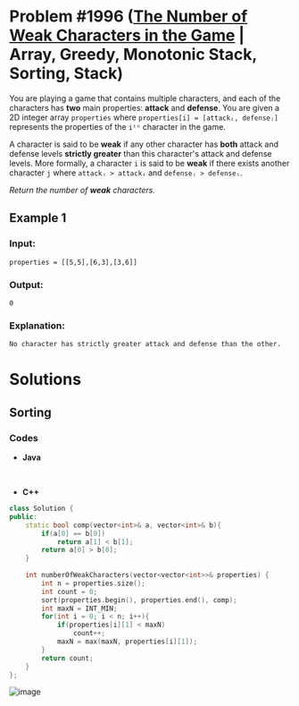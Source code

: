 # Problem #1996 ([The Number of Weak Characters in the Game](https://leetcode.com/problems/the-number-of-weak-characters-in-the-game/) | Array, Greedy, Monotonic Stack, Sorting, Stack)

You are playing a game that contains multiple characters, and each of the characters has **two** main properties: **attack** and **defense**. You are given a 2D integer array `properties` where `properties[i] = [attackᵢ, defenseⱼ]` represents the properties of the `iᵗʰ` character in the game.

A character is said to be **weak** if any other character has **both** attack and defense levels **strictly greater** than this character's attack and defense levels. More formally, a character `i` is said to be **weak** if there exists another character `j` where `attackⱼ > attackᵢ` and `defenseⱼ > defenseᵢ`.

*Return the number of **weak** characters.*

## Example 1

### Input: 

    properties = [[5,5],[6,3],[3,6]]

### Output: 

    0

### Explanation: 

    No character has strictly greater attack and defense than the other.

# Solutions

## Sorting

### Codes

- **Java**
<br/>

- **C++**
```cpp
class Solution {
public:
    static bool comp(vector<int>& a, vector<int>& b){
        if(a[0] == b[0])
            return a[1] < b[1];
        return a[0] > b[0];
    }
    
    int numberOfWeakCharacters(vector<vector<int>>& properties) {
        int n = properties.size();
        int count = 0;
        sort(properties.begin(), properties.end(), comp);
        int maxN = INT_MIN;
        for(int i = 0; i < n; i++){
            if(properties[i][1] < maxN)
                count++;
            maxN = max(maxN, properties[i][1]);
        }
        return count;
    }
};
```
![image](https://user-images.githubusercontent.com/89616705/189256594-878bbd1c-cee3-4386-ae0d-7ab9a206d4a4.png)
<br/>
